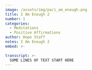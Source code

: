 ```yaml
---
image: /assets/img/pa/i_am_enough.png
title: I Am Enough 2
number: 1
categories:
  - Meditations
  - Positive Affirmations
author: Hope Staff
notes: I Am Enough 2
embed: >-
  
transcript: >-
  SOME LINES OF TEXT START HERE
---
```

